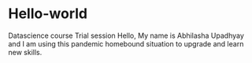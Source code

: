 # Hello-world
Datascience course Trial session
Hello, My name is Abhilasha Upadhyay and I am using this pandemic homebound situation to upgrade and learn new skills.
